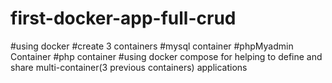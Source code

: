 # first-docker-app-full-crud
#using docker 
#create 3 containers
#mysql container 
#phpMyadmin Container 
#php container 
#using docker compose for helping to define and share multi-container(3 previous containers) applications
